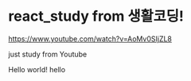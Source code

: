# react_study from 생활코딩!
https://www.youtube.com/watch?v=AoMv0SIjZL8

just study from Youtube

Hello world!  hello

